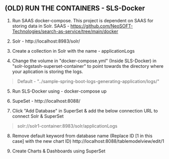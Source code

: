 ## (OLD) RUN THE CONTAINERS - SLS-Docker

1. Run SAAS docker-compose. This project is dependent on SAAS for storing data in Solr. SAAS - https://github.com/NeoSOFT-Technologies/search-as-service/tree/main/docker

2. Solr - http://localhost:8983/solr/

3. Create a collection in Solr with the name - applicationLogs

4. Change the volume in "docker-compose.yml" (Inside SLS-Docker) in "solr-logstash-superset-container" to point towards the directory where your aplication is storing the logs.
> Default - "../sample-spring-boot-logs-generating-application/logs/"

5. Run SLS-Docker using - docker-compose up

6. SupeSet - http://localhost:8088/

7. Click "Add Database" in SuperSet & add the below connection URL to connect Solr & SuperSet
>solr://solr1-container:8983/solr/applicationLogs

8. Remove default keyword from database name (Replace ID [1 in this case] with the new chart ID)
http://localhost:8088/tablemodelview/edit/1

9. Create Charts & Dashboards using SuperSet

